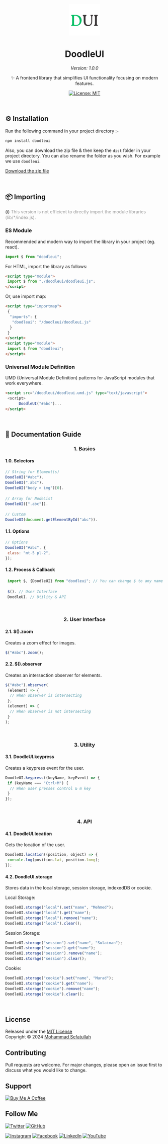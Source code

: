 <p align="center">
  <img alt="DoodleUI" src="assets/doodleui-logo.png" height="100" />
</p>
<h1 align="center">DoodleUI</h1>
<p align="center">
    <i>Version: 1.0.0</i>
</p>
<p align="center">✨ A frontend library that simplifies UI functionality focusing on modern features.</p>

<p align="center">
    <a href="https://github.com/mosefatullah/doodleui/blob/master/LICENSE">
        <img alt="License: MIT" src="https://img.shields.io/badge/License-MIT-blue.svg" />
    </a>
</p>

<br/>

## ⚙️ Installation

Run the following command in your project directory :-

```bash
npm install doodleui
```

Also, you can download the zip file & then keep the `dist` folder in your project directory. You can also rename the folder as you wish. For example we use `doodleui`.

<a href="https://github.com/mosefatullah/doodleui/zipball/main">Download the zip file</a>

<br/>

## 📦 Importing

<p>(ℹ️) <span style="color: #999">This version is not efficient to directly import the module libraries (lib/*/index.js).</span></p>

### ES Module

Recommended and modern way to import the library in your project (eg. react).

```js
import $ from "doodleui";
```

For HTML, import the library as follows:

```html
<script type="module">
 import $ from "./doodleui/doodleui.js";
</script>
```

Or, use import map:

```html
<script type="importmap">
 {
  "imports": {
   "doodleui": "/doodleui/doodleui.js"
  }
 }
</script>
<script type="module">
 import $ from "doodleui";
</script>
```

### Universal Module Definition

UMD (Universal Module Definition) patterns for JavaScript modules that work everywhere.

```html
<script src="/doodleui/doodleui.umd.js" type="text/javascript">
 <script>
      DoodleUI("#abc")...
</script>
```

<br/>

## 📖 Documentation Guide

<h3 align="center">1. Basics</h3>

#### 1.0. Selectors

```javascript
// String for Element(s)
DoodleUI("#abc").
DoodleUI(".abc").
DoodleUI("body > img")[0].

// Array for NodeList
DoodleUI([".abc"]).

// Custom
DoodleUI(document.getElementById("abc")).
```

#### 1.1. Options

```javascript
// Options
DoodleUI("#abc", {
 class: "mt-5 pl-2",
});
```

#### 1.2. Process & Callback

```javascript
 import $, {DoodleUI} from "doodleui"; // You can change $ to any name

 $(). // User Interface
 DoodleUI. // Utility & API
```

<br/>

<h3 align="center">2. User Interface</h3>

#### 2.1. $().zoom

Creates a zoom effect for images.

```javascript
$("#abc").zoom();
```

#### 2.2. $().observer

Creates an intersection observer for elements.

```javascript
$("#abc").observer(
 (element) => {
  // When observer is intersecting
 },
 (element) => {
  // When observer is not intersecting
 }
);
```

<br/>

<h3 align="center">3. Utility</h3>

#### 3.1. DoodleUI.keypress

Creates a keypress event for the user.

```javascript
DoodleUI.keypress((keyName, keyEvent) => {
 if (keyName === "Ctrl+M") {
  // When user presses control & m key
 }
});
```

<br/>

<h3 align="center">4. API</h3>

#### 4.1. DoodleUI.location

Gets the location of the user.

```javascript
DoodleUI.location((position, object) => {
 console.log(position.lat, position.long);
});
```

#### 4.2. DoodleUI.storage

Stores data in the local storage, session storage, indexedDB or cookie.

Local Storage:

```javascript
DoodleUI.storage("local").set("name", "Mehmed");
DoodleUI.storage("local").get("name");
DoodleUI.storage("local").remove("name");
DoodleUI.storage("local").clear();
```

Session Storage:

```javascript
DoodleUI.storage("session").set("name", "Sulaiman");
DoodleUI.storage("session").get("name");
DoodleUI.storage("session").remove("name");
DoodleUI.storage("session").clear();
```

Cookie:

```javascript
DoodleUI.storage("cookie").set("name", "Murad");
DoodleUI.storage("cookie").get("name");
DoodleUI.storage("cookie").remove("name");
DoodleUI.storage("cookie").clear();
```

<br/>

## License

Released under the [MIT License](https://github.com/mosefatullah/doodleui/blob/main/LICENSE) <br/>
Copyright © 2024 [Mohammad Sefatullah]()

## Contributing

Pull requests are welcome. For major changes, please open an issue first to discuss what you would like to change.

## Support

<a href="https://www.buymeacoffee.com/mosefatullah" target="_blank"><img src="https://cdn.buymeacoffee.com/buttons/v2/default-yellow.png" alt="Buy Me A Coffee" height="33px" width="120px"></a>

## Follow Me

[![Twitter](https://img.shields.io/twitter/follow/mosefatullah?style=social)](https://twitter.com/mosefatullah)
[![GitHub](https://img.shields.io/github/followers/mosefatullah?style=social)](https://github.com/mosefatullah)

[![Instagram](https://img.shields.io/badge/Instagram-mosefatullah-red?style=flat-square&logo=instagram)](https://www.instagram.com/mosefatullah/)
[![Facebook](https://img.shields.io/badge/Facebook-mosefatullah-blue?style=flat-square&logo=facebook)](https://www.facebook.com/mosefatullah/)
[![LinkedIn](https://img.shields.io/badge/LinkedIn-mosefatullah-blue?style=flat-square&logo=linkedin)](https://www.linkedin.com/in/mosefatullah/)
[![YouTube](https://img.shields.io/badge/YouTube-mosefatullah-red?style=flat-square&logo=youtube)](https://www.youtube.com/channel/UCQfjLWq7nSCaZgX6PnOYjzQ)
